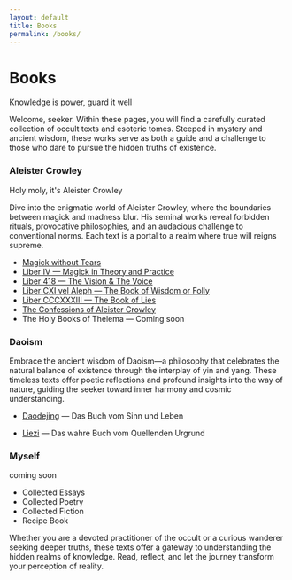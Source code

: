 ```yaml
---
layout: default
title: Books
permalink: /books/
---
```

# Books

Knowledge is power, guard it well

Welcome, seeker. Within these pages, you will find a carefully curated collection of occult texts and esoteric tomes. Steeped in mystery and ancient wisdom, these works serve as both a guide and a challenge to those who dare to pursue the hidden truths of existence.

### Aleister Crowley

Holy moly, it's Aleister Crowley

Dive into the enigmatic world of Aleister Crowley, where the boundaries between magick and madness blur. His seminal works reveal forbidden rituals, provocative philosophies, and an audacious challenge to conventional norms. Each text is a portal to a realm where true will reigns supreme.

* [Magick without Tears](https://weirdshitz.neocities.org/min/mwt.epub)
* [Liber IV &mdash; Magick in Theory and Practice](https://weirdshitz.neocities.org/min/book4.epub)
* [Liber 418 &mdash; The Vision & The Voice](https://weirdshitz.neocities.org/min/liber418.epub)
* [Liber CXI vel Aleph &mdash; The Book of Wisdom or Folly](https://weirdshitz.neocities.org/min/aleph.epub)
* [Liber CCCXXXIII &mdash; The Book of Lies](https://weirdshitz.neocities.org/min/liber333.epub)
* [The Confessions of Aleister Crowley](https://weirdshitz.neocities.org/min/confessions.epub)
* The Holy Books of Thelema &mdash; Coming soon

### Daoism

Embrace the ancient wisdom of Daoism—a philosophy that celebrates the natural balance of existence through the interplay of yin and yang. These timeless texts offer poetic reflections and profound insights into the way of nature, guiding the seeker toward inner harmony and cosmic understanding.

* [Daodejing](https://weirdshitz.neocities.org/min/ttk.epub) &mdash; Das Buch vom Sinn und Leben

* [Liezi](https://weirdshitz.neocities.org/min/ld.epub) &mdash; Das wahre Buch vom Quellenden Urgrund


### Myself

coming soon

* Collected Essays
* Collected Poetry
* Collected Fiction
* Recipe Book

Whether you are a devoted practitioner of the occult or a curious wanderer seeking deeper truths, these texts offer a gateway to understanding the hidden realms of knowledge. Read, reflect, and let the journey transform your perception of reality.

